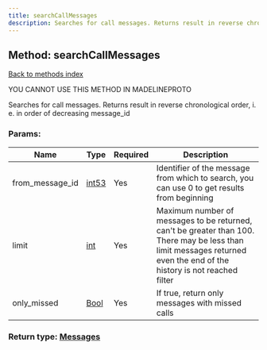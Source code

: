 ```yaml
---
title: searchCallMessages
description: Searches for call messages. Returns result in reverse chronological order, i. e. in order of decreasing message_id
---
```

## Method: searchCallMessages  
[Back to methods index](index.md)


YOU CANNOT USE THIS METHOD IN MADELINEPROTO


Searches for call messages. Returns result in reverse chronological order, i. e. in order of decreasing message_id

### Params:

| Name     |    Type       | Required | Description |
|----------|---------------|----------|-------------|
|from\_message\_id|[int53](../types/int53.md) | Yes|Identifier of the message from which to search, you can use 0 to get results from beginning|
|limit|[int](../types/int.md) | Yes|Maximum number of messages to be returned, can't be greater than 100. There may be less than limit messages returned even the end of the history is not reached filter|
|only\_missed|[Bool](../types/Bool.md) | Yes|If true, return only messages with missed calls|


### Return type: [Messages](../types/Messages.md)


